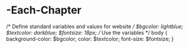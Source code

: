 # -Each-Chapter
/* Define standard variables and values for website */ $bgcolor: lightblue; $textcolor: darkblue; $fontsize: 18px;  /* Use the variables */ body {   background-color: $bgcolor;   color: $textcolor;   font-size: $fontsize; }
